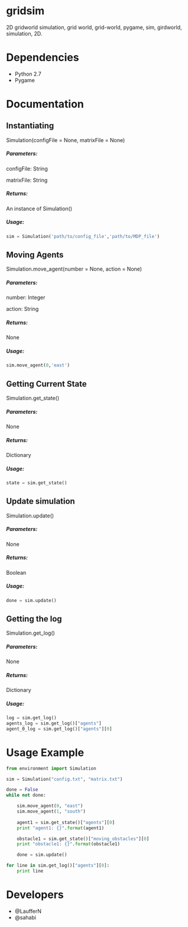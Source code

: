 # gridsim

2D gridworld simulation, grid world, grid-world, pygame, sim, girdworld, simulation, 2D.

# Dependencies

* Python 2.7
* Pygame

# Documentation

## Instantiating

Simulation(configFile = None, matrixFile = None)

##### Parameters:

configFile: String

matrixFile: String

##### Returns:

An instance of Simulation()

##### Usage:
```python
sim = Simulation('path/to/config_file','path/to/MDP_file')
```
## Moving Agents

Simulation.move_agent(number = None, action = None)

##### Parameters:

number: Integer

action: String

##### Returns:

None

##### Usage:
```python
sim.move_agent(0,'east')
```
## Getting Current State

Simulation.get_state()

##### Parameters:

None

##### Returns:

Dictionary

##### Usage:
```python
state = sim.get_state()
```
## Update simulation

Simulation.update()

##### Parameters:

None

##### Returns:

Boolean

##### Usage:
```python
done = sim.update()
```
## Getting the log

Simulation.get_log()

##### Parameters:

None

##### Returns:

Dictionary

##### Usage:

```python
log = sim.get_log()
agents_log = sim.get_log()["agents"]
agent_0_log = sim.get_log()["agents"][0]
```

# Usage Example

```python
from environment import Simulation

sim = Simulation("config.txt", "matrix.txt")

done = False
while not done:

    sim.move_agent(0, "east")
    sim.move_agent(1, "south")
    
    agent1 = sim.get_state()["agents"][0]
    print "agent1: {}".format(agent1)

    obstacle1 = sim.get_state()["moving_obstacles"][0]
    print "obstacle1: {}".format(obstacle1)

    done = sim.update()

for line in sim.get_log()["agents"][0]:
    print line
```

# Developers

* @LaufferN
* @sahabi